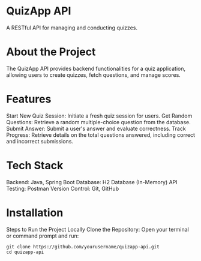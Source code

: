 # QuizApp API
A RESTful API for managing and conducting quizzes.

# About the Project
The QuizApp API provides backend functionalities for a quiz application, allowing users to create quizzes, fetch questions, and manage scores.

# Features
Start New Quiz Session: Initiate a fresh quiz session for users.
Get Random Questions: Retrieve a random multiple-choice question from the database.
Submit Answer: Submit a user's answer and evaluate correctness.
Track Progress: Retrieve details on the total questions answered, including correct and incorrect submissions.

# Tech Stack
Backend: Java, Spring Boot
Database: H2 Database (In-Memory)
API Testing: Postman
Version Control: Git, GitHub

# Installation
Steps to Run the Project Locally
Clone the Repository:
Open your terminal or command prompt and run:
```
git clone https://github.com/yourusername/quizapp-api.git  
cd quizapp-api
```
